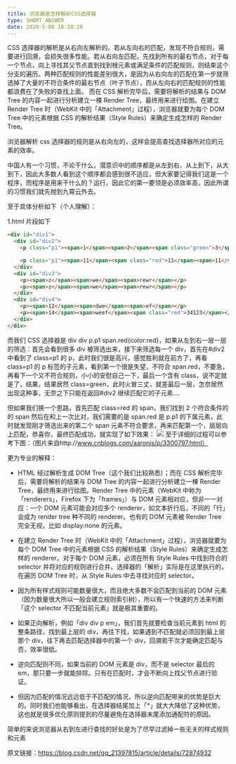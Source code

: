 ```yaml
---
title: 浏览器是怎样解析CSS选择器
type: SHORT_ANSWER
date: 2020-5-06 18:10:20
---
```


CSS 选择器的解析是从右向左解析的。若从左向右的匹配，发现不符合规则，需要进行回溯，会损失很多性能。若从右向左匹配，先找到所有的最右节点，对于每一个节点，向上寻找其父节点直到找到根元素或满足条件的匹配规则，则结束这个分支的遍历。两种匹配规则的性能差别很大，是因为从右向左的匹配在第一步就筛选掉了大量的不符合条件的最右节点（叶子节点），而从左向右的匹配规则的性能都浪费在了失败的查找上面。
而在 CSS 解析完毕后，需要将解析的结果与 DOM Tree 的内容一起进行分析建立一棵 Render Tree，最终用来进行绘图。在建立 Render Tree 时（WebKit 中的「Attachment」过程），浏览器就要为每个 DOM Tree 中的元素根据 CSS 的解析结果（Style Rules）来确定生成怎样的 Render Tree。

浏览器解析 css 选择器的规则是从右向左的，这样会提高查找选择器所对应的元素的效率。

中国人有一个习惯，不论干什么，潜意识中的顺序都是从左到右，从上到下，从大到下，因此大多数人看到这个顺序都会感到很不适应，但大家要记得我们这是一个程序，而程序是用来干什么的？运行。因此它的第一要领是必须效率高，因此所谓的习惯我们就先抛到九霄云外去。

至于具体分析如下（个人理解）：

1.html 片段如下

```html
<div id="div1">
  <div id="div2">
    <p class="p1"><span>1</span><span>2</span><span class="green">3</span></p>

    <p class="p1"><span>11</span><span class="red">11</span><span>11</span></p>
  </div>
  <div id="div3">
    <p><span>z</span><span>we</span><span>rewr</span></p>
    <p><span>z</span><span>we</span><span>rewr</span></p>
  </div>
  <div id="div4">
    <p><span>12</span><span>dwe</span><span>ef</span></p>
    <p><span>14</span><span>weef</span><span class="red">34123</span></p>
  </div>
</div>
```

而我们 CSS 选择器是 div div p.p1 span.red{color:red}，如果从左到右一层一层的筛选：首先会看到很多 div 被筛选出来，接下来筛选每一个 div，首先在#div2 中看到了 class=p1 的 p，此时我们很是高兴，感觉胜利就在前方了，再看 class=p1 的 p 标签的子元素，看到第一个很是失望，不符合 span.red，不要急，再看下一个又不符合规则，小小的安慰自己一下，最后一个含有 class，说不定就是了，结果，结果居然 class=green，此时火冒三丈，就差最后一层，怎奈居然出现这种事，无奈之下只能在返回#div2 继续匹配它的子元素....

但如果我们换一个思路，首先匹配 class=red 的 span，我们找到 2 个符合条件的的 span 然后在和上一次比对，我们需要的是 span.red 是 p.p1 的下属元素，此时就发现刚才筛选出来的第二个 span 元素不符合要求，再来匹配第一个，层层向上匹配，恭喜你，最终匹配成功，就实现了如下效果：
![](http://blog-bed.oss-cn-beijing.aliyuncs.com/129.css%E9%80%89%E6%8B%A9%E5%99%A8%E8%A7%A3%E6%9E%90/css-selector.jpeg)
至于详细的过程可以参考下图：（图片来自http://www.cnblogs.com/aaronjs/p/3300797.html）

更为专业的解释：

- HTML 经过解析生成 DOM Tree（这个我们比较熟悉）；而在 CSS 解析完毕后，需要将解析的结果与 DOM Tree 的内容一起进行分析建立一棵 Render Tree，最终用来进行绘图。Render Tree 中的元素（WebKit 中称为「renderers」，Firefox 下为「frames」）与 DOM 元素相对应，但非一一对应：一个 DOM 元素可能会对应多个 renderer，如文本折行后，不同的「行」会成为 render tree 种不同的 renderer。也有的 DOM 元素被 Render Tree 完全无视，比如 display:none 的元素。

- 在建立 Render Tree 时（WebKit 中的「Attachment」过程），浏览器就要为每个 DOM Tree 中的元素根据 CSS 的解析结果（Style Rules）来确定生成怎样的 renderer。对于每个 DOM 元素，必须在所有 Style Rules 中找到符合的 selector 并将对应的规则进行合并。选择器的「解析」实际是在这里执行的，在遍历 DOM Tree 时，从 Style Rules 中去寻找对应的 selector。

- 因为所有样式规则可能数量很大，而且绝大多数不会匹配到当前的 DOM 元素（因为数量很大所以一般会建立规则索引树），所以有一个快速的方法来判断「这个 selector 不匹配当前元素」就是极其重要的。
- 如果正向解析，例如「div div p em」，我们首先就要检查当前元素到 html 的整条路径，找到最上层的 div，再往下找，如果遇到不匹配就必须回到最上层那个 div，往下再去匹配选择器中的第一个 div，回溯若干次才能确定匹配与否，效率很低。
- 逆向匹配则不同，如果当前的 DOM 元素是 div，而不是 selector 最后的 em，那只要一步就能排除。只有在匹配时，才会不断向上找父节点进行验证。
- 但因为匹配的情况远远低于不匹配的情况，所以逆向匹配带来的优势是巨大的。同时我们也能够看出，在选择器结尾加上「\*」就大大降低了这种优势，这也就是很多优化原则提到的尽量避免在选择器末尾添加通配符的原因。

简单的来说浏览器从右到左进行查找的好处是为了尽早过滤掉一些无关的样式规则和元素

原文链接：https://blog.csdn.net/qq_21397815/article/details/72874932
